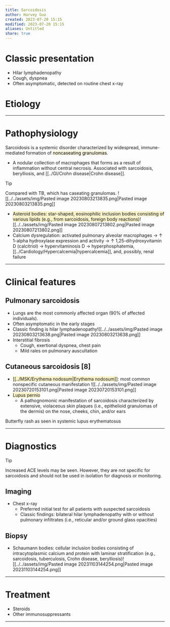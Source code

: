 ```yaml
---
title: Sarcoidosis
author: Harvey Guo
created: 2023-07-20 15:15
modified: 2023-07-20 15:15
aliases: Untitled
share: true
---
```


# Classic presentation
- HiIar lymphadenopathy
- Cough, dyspnea
- Often asymptomatic, detected on routine chest x-ray
# Etiology


---
# Pathophysiology
Sarcoidosis is a systemic disorder characterized by widespread, immune-mediated formation of <mark style="background: #FFF3A34A;">noncaseating granulomas</mark>.
- A nodular collection of macrophages that forms as a result of inflammation without central necrosis. Associated with sarcoidosis, berylliosis, and [[../GI/Crohn disease|Crohn disease]].

>[!tip] 
>Compared with TB, which has caseating granulomas.
>![[../../assets/img/Pasted image 20230803213835.png|Pasted image 20230803213835.png]]

- <span style="background:rgba(240, 200, 0, 0.2)">Asteroid bodies: star-shaped, eosinophilic inclusion bodies consisting of various lipids (e.g., from sarcoidosis, foreign body reactions)</span>![[../../assets/img/Pasted image 20230807213802.png|Pasted image 20230807213802.png]]
- Calcium dysregulation: activated pulmonary alveolar macrophages → ↑ 1-alpha hydroxylase expression and activity → ↑ 1,25-dihydroxyvitamin D (calcitriol) → hypervitaminosis D → hyperphosphatemia, [[../Cardiology/Hypercalcemia|hypercalcemia]], and, possibly, renal failure

---
# Clinical features
## Pulmonary sarcoidosis
- Lungs are the most commonly affected organ (90% of affected individuals).
- Often asymptomatic in the early stages
- Classic finding is hilar lymphadenopathy![[../../assets/img/Pasted image 20230803213638.png|Pasted image 20230803213638.png]]
- Interstitial fibrosis
	- Cough, exertional dyspnea, chest pain
	- Mild rales on pulmonary auscultation
## Cutaneous sarcoidosis [8]
- <span style="background:rgba(240, 200, 0, 0.2)">[[../MSK/Erythema nodosum|Erythema nodosum]]</span>: most common nonspecific cutaneous manifestation 
![[../../assets/img/Pasted image 20230720153101.png|Pasted image 20230720153101.png]]
- <span style="background:rgba(240, 200, 0, 0.2)">Lupus pernio</span>
	- A pathognomonic manifestation of sarcoidosis characterized by extensive, violaceous skin plaques (i.e., epithelioid granulomas of the dermis) on the nose, cheeks, chin, and/or ears 

Butterfly rash as seen in systemic lupus erythematosus

---
# Diagnostics
>[!tip] 
>Increased ACE levels may be seen. However, they are not specific for sarcoidosis and should not be used in isolation for diagnosis or monitoring.

## Imaging
- Chest x-ray
	- Preferred initial test for all patients with suspected sarcoidosis
	- Classic findings: bilateral hilar lymphadenopathy with or without pulmonary infiltrates (i.e., reticular and/or ground glass opacities)
## Biopsy
- Schaumann bodies: cellular inclusion bodies consisting of intracytoplasmic calcium and protein with laminar stratification (e.g., sarcoidosis, tuberculosis, Crohn disease, berylliosis)![[../../assets/img/Pasted image 20231103144254.png|Pasted image 20231103144254.png]] 

---
# Treatment
- Steroids
- Other immunosuppressants

---
